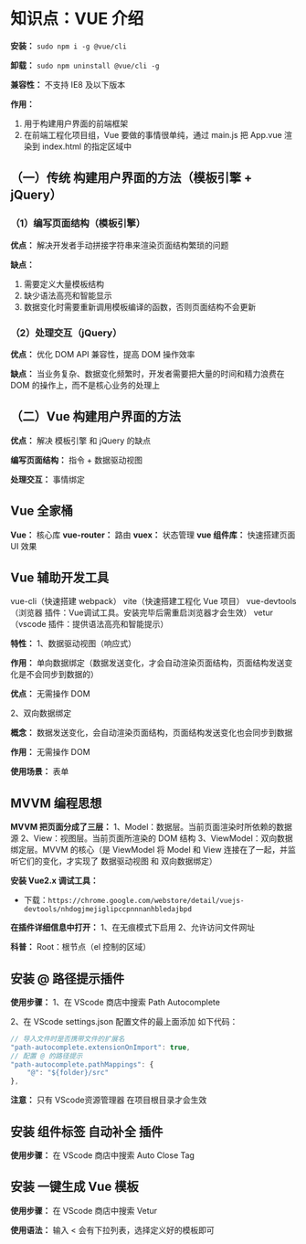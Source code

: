 # 知识点：VUE 介绍

**安装：** `sudo npm i -g @vue/cli`

**卸载：** `sudo npm uninstall @vue/cli -g`

**兼容性：** 不支持 IE8 及以下版本

**作用：**
1. 用于构建用户界面的前端框架
2. 在前端工程化项目组，Vue 要做的事情很单纯，通过 main.js 把 App.vue 渲染到 index.html 的指定区域中

## （一）传统 构建用户界面的方法（模板引擎 + jQuery）
    
### （1）编写页面结构（模板引擎）

**优点：** 解决开发者手动拼接字符串来渲染页面结构繁琐的问题

**缺点：**
1. 需要定义大量模板结构
2. 缺少语法高亮和智能显示
3. 数据变化时需要重新调用模板编译的函数，否则页面结构不会更新

### （2）处理交互（jQuery）

**优点：** 优化 DOM API 兼容性，提高 DOM 操作效率

**缺点：** 当业务复杂、数据变化频繁时，开发者需要把大量的时间和精力浪费在 DOM 的操作上，而不是核心业务的处理上

## （二）Vue 构建用户界面的方法

**优点：** 解决 模板引擎 和 jQuery 的缺点

**编写页面结构：** 指令 + 数据驱动视图

**处理交互：** 事情绑定

## Vue 全家桶

**Vue：** 核心库
**vue-router：** 路由
**vuex：** 状态管理
**vue 组件库：** 快速搭建页面 UI 效果

## Vue 辅助开发工具

vue-cli（快速搭建 webpack）
vite（快速搭建工程化 Vue 项目）
vue-devtools（浏览器 插件：Vue调试工具。安装完毕后需重启浏览器才会生效）
vetur（vscode 插件：提供语法高亮和智能提示）

**特性：**
1、数据驱动视图（响应式）

**作用：** 单向数据绑定（数据发送变化，才会自动渲染页面结构，页面结构发送变化是不会同步到数据的）

**优点：** 无需操作 DOM

2、双向数据绑定

**概念：** 数据发送变化，会自动渲染页面结构，页面结构发送变化也会同步到数据

**作用：** 无需操作 DOM

**使用场景：** 表单

## MVVM 编程思想

**MVVM 把页面分成了三层：**
  1、Model：数据层。当前页面渲染时所依赖的数据源
  2、View：视图层。当前页面所渲染的 DOM 结构
  3、ViewModel：双向数据绑定层。MVVM 的核心（是 ViewModel 将 Model 和 View 连接在了一起，并监听它们的变化，才实现了 数据驱动视图 和 双向数据绑定）

**安装 Vue2.x 调试工具：**
 - 下载：`https://chrome.google.com/webstore/detail/vuejs-devtools/nhdogjmejiglipccpnnnanhbledajbpd`

**在插件详细信息中打开：** 1、在无痕模式下启用    2、允许访问文件网址

**科普：** Root：根节点（el 控制的区域）

## 安装 @ 路径提示插件

**使用步骤：**
1、在 VScode 商店中搜索 Path Autocomplete

2、在 VScode settings.json 配置文件的最上面添加 如下代码：
```js
// 导入文件时是否携带文件的扩展名
"path-autocomplete.extensionOnImport": true,
// 配置 @ 的路径提示
"path-autocomplete.pathMappings": {
    "@": "${folder}/src"
},
```

**注意：** 只有 VScode资源管理器 在项目根目录才会生效

## 安装 组件标签 自动补全 插件

**使用步骤：** 在 VScode 商店中搜索 Auto Close Tag

## 安装 一键生成 Vue 模板

**使用步骤：** 在 VScode 商店中搜索 Vetur

**使用语法：** 输入 < 会有下拉列表，选择定义好的模板即可